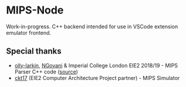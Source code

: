 # MIPS-Node

Work-in-progress. C++ backend intended for use in VSCode extension emulator frontend.

## Special thanks
* [olly-larkin](https://github.com/olly-larkin/), [NGovani](https://github.com/NGovani/) & Imperial College London EIE2 2018/19 - MIPS Parser C++ code ([source](https://github.com/olly-larkin/mips-parser))
* [ckt17](https://github.com/ckt17/) (EIE2 Computer Architecture Project partner) - MIPS Simulator